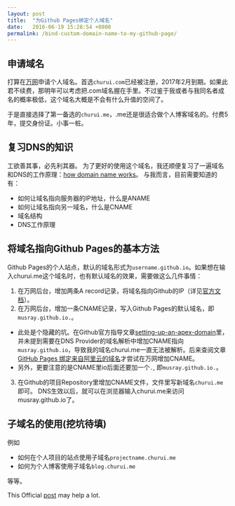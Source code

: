 ```yaml
---
layout: post
title:  "为Github Pages绑定个人域名"
date:   2016-06-19 15:28:54 +0800
permalink: /bind-custom-domain-name-to-my-github-page/
---
```


## 申请域名

打算在[万网](https://wanwang.aliyun.com/)申请个人域名。首选`churui.com`已经被注册，2017年2月到期。如果此君不续费，那明年可以考虑把.com域名握在手里。不过鉴于我或者与我同名者成名的概率极低，这个域名大概是不会有什么升值的空间了。

于是直接选择了第一备选的`churui.me`，.me还是很适合做个人博客域名的。付费5年，提交身份证。小事一桩。

## 复习DNS的知识

工欲善其事，必先利其器。
为了更好的使用这个域名，我还顺便复习了一遍域名和DNS的工作原理：[how domain name works](http://domain.me/how-domain-names-work/)。
与我而言，目前需要知道的有：

- 如何让域名指向服务器的IP地址，什么是ANAME
- 如何让域名指向另一域名，什么是CNAME
- 域名结构
- DNS工作原理

## 将域名指向Github Pages的基本方法

Github Pages的个人站点，默认的域名形式为`username.github.io`。如果想在输入churui.me这个域名时，也有默认域名的效果，需要做这么几件事情：

1. 在万网后台，增加两条A record记录，将域名指向Github的IP（详见[官方文档](https://help.github.com/articles/setting-up-an-apex-domain/#configuring-a-records-with-your-dns-provider)）。
2. 在万网后台，增加一条CNAME记录，写入Github Pages的默认域名，即`musray.github.io.`。
- 此处是个隐藏的坑。在Github官方指导文章[setting-up-an-apex-domain](https://help.github.com/articles/setting-up-an-apex-domain/)里，并未提到需要在DNS Provider的域名解析中增加CNAME指向`musray.github.io`，导致我的域名churui.me一直无法被解析。后来查阅文章[GitHub Pages 绑定来自阿里云的域名](http://quantumman.me/blog/setting-up-a-domain-with-gitHub-pages.html)才尝试在万网增加CNAME。
- 另外，更要注意的是CNAME里io后面还要加一个`.`, 即`musray.github.io.`。
3. 在Github的项目Repository里增加CNAME文件，文件里写新域名`churui.me`即可。
DNS生效以后，就可以在浏览器输入churui.me来访问musray.github.io了。

## 子域名的使用(挖坑待填)

例如

- 如何在个人项目的站点使用子域名`projectname.churui.me`
- 如何为个人博客使用子域名`blog.churui.me`

等等。

This Official [post](https://help.github.com/articles/about-supported-custom-domains/) may help a lot.
